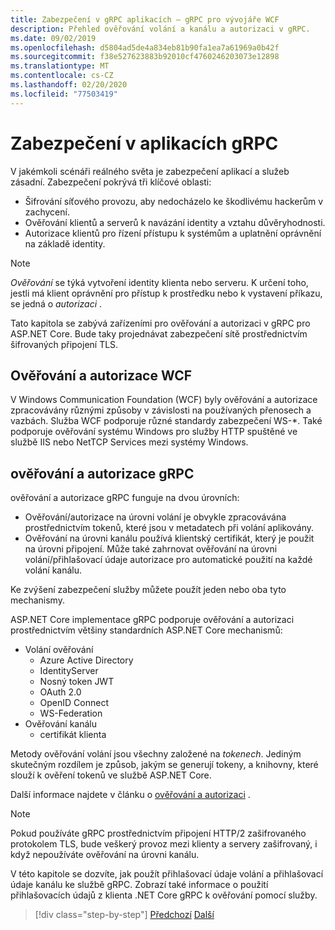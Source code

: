 ```yaml
---
title: Zabezpečení v gRPC aplikacích – gRPC pro vývojáře WCF
description: Přehled ověřování volání a kanálu a autorizaci v gRPC.
ms.date: 09/02/2019
ms.openlocfilehash: d5804ad5de4a834eb81b90fa1ea7a61969a0b42f
ms.sourcegitcommit: f38e527623883b92010cf4760246203073e12898
ms.translationtype: MT
ms.contentlocale: cs-CZ
ms.lasthandoff: 02/20/2020
ms.locfileid: "77503419"
---
```

# <a name="security-in-grpc-applications"></a>Zabezpečení v aplikacích gRPC

V jakémkoli scénáři reálného světa je zabezpečení aplikací a služeb zásadní. Zabezpečení pokrývá tři klíčové oblasti: 

* Šifrování síťového provozu, aby nedocházelo ke škodlivému hackerům v zachycení.
* Ověřování klientů a serverů k navázání identity a vztahu důvěryhodnosti.
* Autorizace klientů pro řízení přístupu k systémům a uplatnění oprávnění na základě identity.

> [!NOTE]
> *Ověřování* se týká vytvoření identity klienta nebo serveru. K určení toho, jestli má klient oprávnění pro přístup k prostředku nebo k vystavení příkazu, se jedná o *autorizaci* .

Tato kapitola se zabývá zařízeními pro ověřování a autorizaci v gRPC pro ASP.NET Core. Bude taky projednávat zabezpečení sítě prostřednictvím šifrovaných připojení TLS.

## <a name="wcf-authentication-and-authorization"></a>Ověřování a autorizace WCF

V Windows Communication Foundation (WCF) byly ověřování a autorizace zpracovávány různými způsoby v závislosti na používaných přenosech a vazbách. Služba WCF podporuje různé standardy zabezpečení WS-\*. Také podporuje ověřování systému Windows pro služby HTTP spuštěné ve službě IIS nebo NetTCP Services mezi systémy Windows.

## <a name="grpc-authentication-and-authorization"></a>ověřování a autorizace gRPC

ověřování a autorizace gRPC funguje na dvou úrovních:

* Ověřování/autorizace na úrovni volání je obvykle zpracovávána prostřednictvím tokenů, které jsou v metadatech při volání aplikovány. 
* Ověřování na úrovni kanálu používá klientský certifikát, který je použit na úrovni připojení. Může také zahrnovat ověřování na úrovni volání/přihlašovací údaje autorizace pro automatické použití na každé volání kanálu. 

Ke zvýšení zabezpečení služby můžete použít jeden nebo oba tyto mechanismy.

ASP.NET Core implementace gRPC podporuje ověřování a autorizaci prostřednictvím většiny standardních ASP.NET Core mechanismů:

- Volání ověřování
  - Azure Active Directory
  - IdentityServer
  - Nosný token JWT
  - OAuth 2.0
  - OpenID Connect
  - WS-Federation
- Ověřování kanálu
  - certifikát klienta

Metody ověřování volání jsou všechny založené na *tokenech*. Jediným skutečným rozdílem je způsob, jakým se generují tokeny, a knihovny, které slouží k ověření tokenů ve službě ASP.NET Core.

Další informace najdete v článku o [ověřování a autorizaci](/aspnet/core/grpc/authn-and-authz) .

> [!NOTE]
> Pokud používáte gRPC prostřednictvím připojení HTTP/2 zašifrovaného protokolem TLS, bude veškerý provoz mezi klienty a servery zašifrovaný, i když nepoužíváte ověřování na úrovni kanálu.

V této kapitole se dozvíte, jak použít přihlašovací údaje volání a přihlašovací údaje kanálu ke službě gRPC. Zobrazí také informace o použití přihlašovacích údajů z klienta .NET Core gRPC k ověřování pomocí služby.

>[!div class="step-by-step"]
>[Předchozí](client-libraries.md)
>[Další](call-credentials.md)
